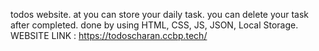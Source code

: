 todos website. at you can store your daily task. you can delete your task after completed.
done by using HTML, CSS, JS, JSON, Local Storage.
WEBSITE LINK : https://todoscharan.ccbp.tech/
